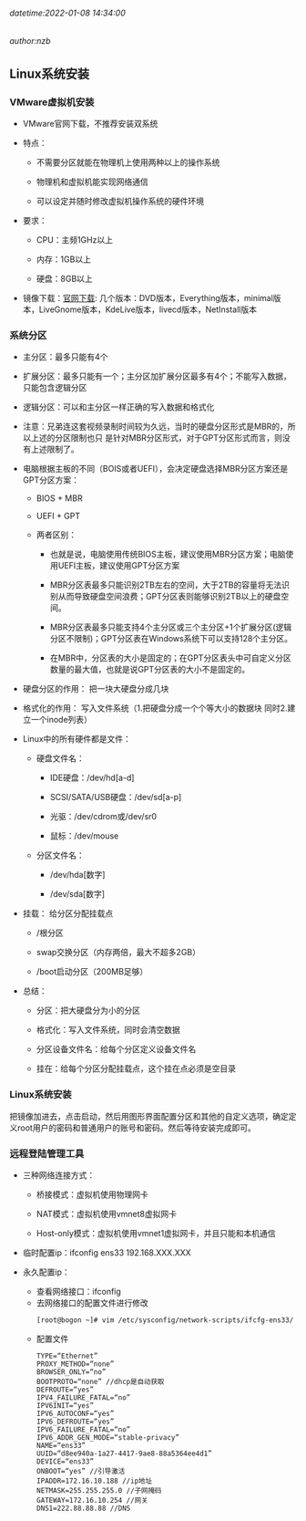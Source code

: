 ###### datetime:2022-01-08 14:34:00

###### author:nzb

## Linux系统安装

### VMware虚拟机安装

* VMware官网下载，不推荐安装双系统

*  特点：

    * 不需要分区就能在物理机上使用两种以上的操作系统

    * 物理机和虚拟机能实现网络通信

    * 可以设定并随时修改虚拟机操作系统的硬件环境

* 要求：

    * CPU：主频1GHz以上

    * 内存：1GB以上

    * 硬盘：8GB以上

* 镜像下载：[官网下载](https://www.centos.org/download/mirrors/):
  几个版本：DVD版本，Everything版本，minimal版本，LiveGnome版本，KdeLive版本，livecd版本，NetInstall版本

### 系统分区

* 主分区：最多只能有4个

*  扩展分区：最多只能有一个；主分区加扩展分区最多有4个；不能写入数据，只能包含逻辑分区

*  逻辑分区：可以和主分区一样正确的写入数据和格式化

*  注意：兄弟连这套视频录制时间较为久远，当时的硬盘分区形式是MBR的，所以上述的分区限制也只 是针对MBR分区形式，对于GPT分区形式而言，则没有上述限制了。

*  电脑根据主板的不同（BOIS或者UEFI），会决定硬盘选择MBR分区方案还是GPT分区方案：

    * BIOS + MBR

    * UEFI + GPT

    * 两者区别：

        * 也就是说，电脑使用传统BIOS主板，建议使用MBR分区方案；电脑使用UEFI主板，建议使用GPT分区方案

        * MBR分区表最多只能识别2TB左右的空间，大于2TB的容量将无法识别从而导致硬盘空间浪费；GPT分区表则能够识别2TB以上的硬盘空间。

        * MBR分区表最多只能支持4个主分区或三个主分区+1个扩展分区(逻辑分区不限制)；GPT分区表在Windows系统下可以支持128个主分区。

        * 在MBR中，分区表的大小是固定的；在GPT分区表头中可自定义分区数量的最大值，也就是说GPT分区表的大小不是固定的。

* 硬盘分区的作用： 把一块大硬盘分成几块

* 格式化的作用： 写入文件系统（1.把硬盘分成一个个等大小的数据块 同时2.建立一个inode列表）

* Linux中的所有硬件都是文件：

    * 硬盘文件名：

        * IDE硬盘：/dev/hd[a-d]

        * SCSI/SATA/USB硬盘：/dev/sd[a-p]

        * 光驱：/dev/cdrom或/dev/sr0

        * 鼠标：/dev/mouse

    * 分区文件名：

        * /dev/hda[数字]

        * /dev/sda[数字]

* 挂载： 给分区分配挂载点

    * /根分区

    * swap交换分区（内存两倍，最大不超多2GB）

    * /boot启动分区（200MB足够）

* 总结：

    * 分区：把大硬盘分为小的分区

    * 格式化：写入文件系统，同时会清空数据

    * 分区设备文件名：给每个分区定义设备文件名

    * 挂在：给每个分区分配挂载点，这个挂在点必须是空目录

### Linux系统安装

把镜像加进去，点击启动，然后用图形界面配置分区和其他的自定义选项，确定定义root用户的密码和普通用户的账号和密码。然后等待安装完成即可。

### 远程登陆管理工具

* 三种网络连接方式：

    * 桥接模式：虚拟机使用物理网卡

    * NAT模式：虚拟机使用vmnet8虚拟网卡

    * Host-only模式：虚拟机使用vmnet1虚拟网卡，并且只能和本机通信

* 临时配置ip：ifconfig ens33 192.168.XXX.XXX

* 永久配置ip：
    - 查看网络接口：ifconfig
    - 去网络接口的配置文件进行修改
        ```bash
        [root@bogon ~]# vim /etc/sysconfig/network-scripts/ifcfg-ens33/  ens33是网卡接口
        ```
    - 配置文件
        ```text
        TYPE=“Ethernet”
        PROXY_METHOD=“none”
        BROWSER_ONLY=“no”
        BOOTPROTO=“none” //dhcp是自动获取
        DEFROUTE=“yes”
        IPV4_FAILURE_FATAL=“no”
        IPV6INIT=“yes”
        IPV6_AUTOCONF=“yes”
        IPV6_DEFROUTE=“yes”
        IPV6_FAILURE_FATAL=“no”
        IPV6_ADDR_GEN_MODE=“stable-privacy”
        NAME=“ens33”
        UUID=“d8ee940a-1a27-4417-9ae8-88a5364ee4d1”
        DEVICE=“ens33”
        ONBOOT=“yes” //引导激活
        IPADDR=172.16.10.188 //ip地址
        NETMASK=255.255.255.0 //子网掩码
        GATEWAY=172.16.10.254 //网关
        DNS1=222.88.88.88 //DNS
        ```